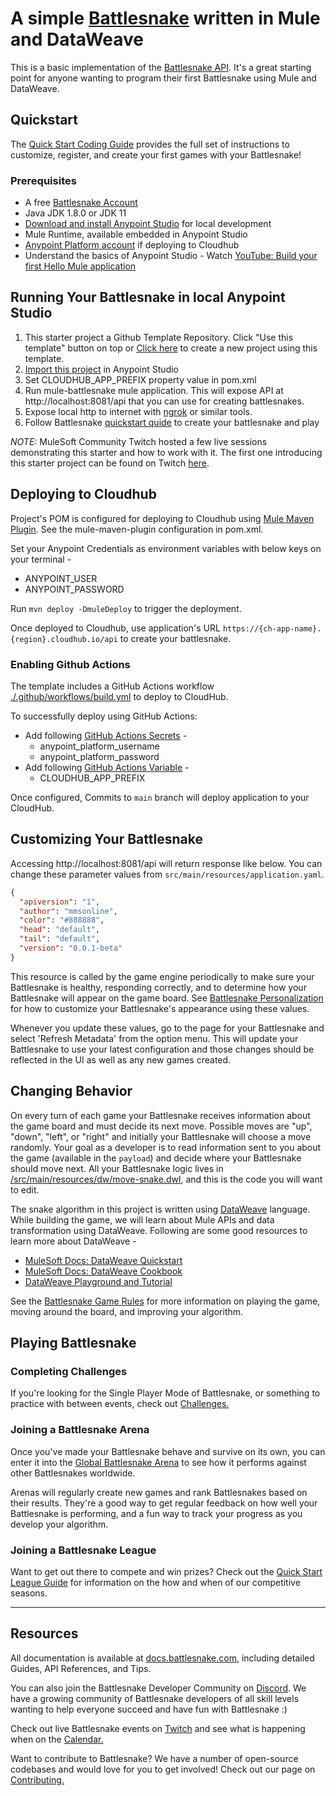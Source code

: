 # A simple [Battlesnake](http://play.battlesnake.com) written in Mule and DataWeave

This is a basic implementation of the [Battlesnake API](https://docs.battlesnake.com/snake-api). It's a great starting point for anyone wanting to program their first Battlesnake using Mule and DataWeave.

## Quickstart

The [Quick Start Coding Guide](https://docs.battlesnake.com/guides/getting-started) provides the full set of instructions to customize, register, and create your first games with your Battlesnake! 


### Prerequisites

* A free [Battlesnake Account](https://play.battlesnake.com/?utm_source=github&utm_medium=readme&utm_campaign=mule_battlesnake&utm_content=homepage)
* Java JDK 1.8.0 or JDK 11
* [Download and install Anypoint Studio](https://docs.mulesoft.com/studio/7.14/to-download-and-install-studio) for local development
* Mule Runtime, available embedded in Anypoint Studio
* [Anypoint Platform account](https://anypoint.mulesoft.com/) if deploying to Cloudhub
* Understand the basics of Anypoint Studio - Watch [YouTube: Build your first Hello Mule application](https://www.youtube.com/watch?v=KkmLvZ20rf8)


## Running Your Battlesnake in local Anypoint Studio

1. This starter project a Github Template Repository. Click "Use this template" button on top or [Click here](https://github.com/manikmagar/mule-battlesnake-starter/generate) to create a new project using this template.
2. [Import this project](https://docs.mulesoft.com/studio/7.11/import-export-packages#import-a-mule-application-project-from-file-system) in Anypoint Studio
3. Set CLOUDHUB_APP_PREFIX property value in pom.xml  
3. Run mule-battlesnake mule application. This will expose API at http://localhost:8081/api that you can use for creating battlesnakes.
4. Expose local http to internet with [ngrok](https://ngrok.com/) or similar tools.
5. Follow Battlesnake [quickstart quide](https://docs.battlesnake.com/guides/getting-started#step-4-create-your-battlesnake) to create your battlesnake and play


*NOTE:* MuleSoft Community Twitch hosted a few live sessions demonstrating this starter and how to work with it. The first one introducing this starter project can be found on Twitch [here](https://www.twitch.tv/videos/1510344100).

## Deploying to Cloudhub

Project's POM is configured for deploying to Cloudhub using [Mule Maven Plugin](https://docs.mulesoft.com/mule-runtime/4.4/deploy-to-cloudhub#configure-the-cloudhub-deployment-strategy). See the mule-maven-plugin configuration in pom.xml.

Set your Anypoint Credentials as environment variables with below keys on your terminal - 
- ANYPOINT_USER
- ANYPOINT_PASSWORD

Run `mvn deploy -DmuleDeploy` to trigger the deployment.

Once deployed to Cloudhub, use application's URL `https://{ch-app-name}.{region}.cloudhub.io/api` to create your battlesnake.

### Enabling Github Actions
The template includes a GitHub Actions workflow [./.github/workflows/build.yml](./.github/workflows/build.yml) to deploy to CloudHub. 

To successfully deploy using GitHub Actions:

- Add following [GitHub Actions Secrets](https://docs.github.com/en/actions/security-guides/encrypted-secrets#creating-encrypted-secrets-for-a-repository) - 
  - anypoint_platform_username
  - anypoint_platform_password
- Add following [GitHub Actions Variable](https://docs.github.com/en/actions/learn-github-actions/variables#creating-configuration-variables-for-a-repository) -
  - CLOUDHUB_APP_PREFIX

Once configured, Commits to `main` branch will deploy application to your CloudHub.
 
## Customizing Your Battlesnake

Accessing http://localhost:8081/api will return response like below. You can change these parameter values from `src/main/resources/application.yaml`. 

```json
{
  "apiversion": "1",
  "author": "mmsonline",
  "color": "#888888",
  "head": "default",
  "tail": "default",
  "version": "0.0.1-beta"
}
```
This resource is called by the game engine periodically to make sure your Battlesnake is healthy, responding correctly, and to determine how your Battlesnake will appear on the game board. See [Battlesnake Personalization](https://docs.battlesnake.com/references/personalization) for how to customize your Battlesnake's appearance using these values.

Whenever you update these values, go to the page for your Battlesnake and select 'Refresh Metadata' from the option menu. This will update your Battlesnake to use your latest configuration and those changes should be reflected in the UI as well as any new games created.

## Changing Behavior

On every turn of each game your Battlesnake receives information about the game board and must decide its next move. Possible moves are "up", "down", "left", or "right" and initially your Battlesnake will choose a move randomly. Your goal as a developer is to read information sent to you about the game (available in the `payload`) and decide where your Battlesnake should move next. All your Battlesnake logic lives in [/src/main/resources/dw/move-snake.dwl](./src/main/resources/dw/move-snake.dwl), and this is the code you will want to edit.

The snake algorithm in this project is written using [DataWeave](https://docs.mulesoft.com/dataweave/2.4/dataweave-quickstart) language. While building the game, we will learn about Mule APIs and data transformation using DataWeave. Following are some good resources to learn more about DataWeave -

- [MuleSoft Docs: DataWeave Quickstart](https://docs.mulesoft.com/dataweave/2.4/dataweave-quickstart)
- [MuleSoft Docs: DataWeave Cookbook](https://docs.mulesoft.com/dataweave/2.4/dataweave-cookbook)
- [DataWeave Playground and Tutorial](https://dataweave.mulesoft.com/learn/tutorial)

See the [Battlesnake Game Rules](https://docs.battlesnake.com/references/rules) for more information on playing the game, moving around the board, and improving your algorithm.

## Playing Battlesnake

### Completing Challenges

If you're looking for the Single Player Mode of Battlesnake, or something to practice with between events, check out [Challenges.](https://docs.battlesnake.com/guides/quick-start-challenges-guide)

### Joining a Battlesnake Arena

Once you've made your Battlesnake behave and survive on its own, you can enter it into the [Global Battlesnake Arena](https://play.battlesnake.com/arena/global) to see how it performs against other Battlesnakes worldwide.

Arenas will regularly create new games and rank Battlesnakes based on their results. They're a good way to get regular feedback on how well your Battlesnake is performing, and a fun way to track your progress as you develop your algorithm.

### Joining a Battlesnake League

Want to get out there to compete and win prizes? Check out the [Quick Start League Guide](https://docs.battlesnake.com/guides/quick-start-league-guide) for information on the how and when of our competitive seasons.

---

## Resources

All documentation is available at [docs.battlesnake.com](https://docs.battlesnake.com), including detailed Guides, API References, and Tips.

You can also join the Battlesnake Developer Community on [Discord](https://play.battlesnake.com/discord?utm_source=github&utm_medium=readme&utm_campaign=python_starter&utm_content=discord). We have a growing community of Battlesnake developers of all skill levels wanting to help everyone succeed and have fun with Battlesnake :)

Check out live Battlesnake events on [Twitch](https://www.twitch.tv/battlesnakeofficial) and see what is happening when on the [Calendar.](https://play.battlesnake.com/calendar?utm_source=github&utm_medium=readme&utm_campaign=python_starter&utm_content=calendar)

Want to contribute to Battlesnake? We have a number of open-source codebases and would love for you to get involved! Check out our page on [Contributing.](https://docs.battlesnake.com/guides/contributing)


